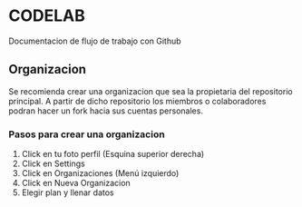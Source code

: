 # CODELAB
Documentacion de flujo de trabajo con Github

## Organizacion

Se recomienda crear una organizacion que sea la propietaria del repositorio principal. A partir de dicho repositorio los miembros o colaboradores podran hacer un fork hacia sus cuentas personales.

### Pasos para crear una organizacion

1. Click en tu foto perfil (Esquina superior derecha)
2. Click en Settings
3. Click en Organizaciones (Menú izquierdo)
4. Click en Nueva Organizacion
5. Elegir plan y llenar datos
